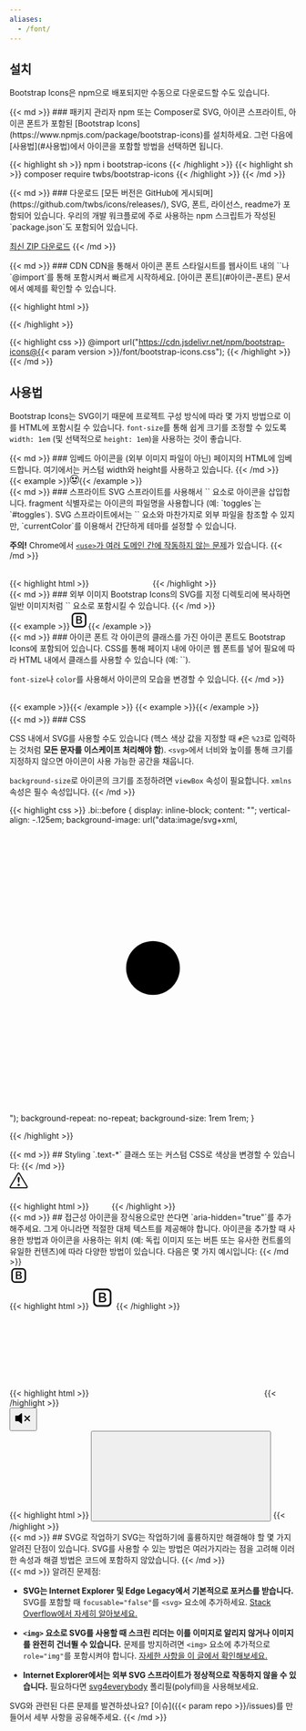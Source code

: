 ```yaml
---
aliases:
  - /font/
---
```


## 설치

Bootstrap Icons은 npm으로 배포되지만 수동으로 다운로드할 수도 있습니다.

<div class="row my-4">
  <div class="col-md-4">
{{< md >}}
### 패키지 관리자
npm 또는 Composer로 SVG, 아이콘 스프라이트, 아이콘 폰트가 포함된 [Bootstrap Icons](https://www.npmjs.com/package/bootstrap-icons)를 설치하세요. 그런 다음에 [사용법](#사용법)에서 아이콘을 포함할 방법을 선택하면 됩니다.

{{< highlight sh >}}
npm i bootstrap-icons
{{< /highlight >}}
{{< highlight sh >}}
composer require twbs/bootstrap-icons
{{< /highlight >}}
{{< /md >}}
  </div>
  <div class="col-md-4">
{{< md >}}
### 다운로드
[모든 버전은 GitHub에 게시되며](https://github.com/twbs/icons/releases/), SVG, 폰트, 라이선스, readme가 포함되어 있습니다. 우리의 개발 워크플로에 주로 사용하는 npm 스크립트가 작성된 `package.json`도 포함되어 있습니다.

<a class="btn btn-outline-primary" href="https://github.com/twbs/icons/releases/latest/">최신 ZIP 다운로드</a>
{{< /md >}}
  </div>
  <div class="col-md-4">
{{< md >}}
### CDN
CDN을 통해서 아이콘 폰트 스타일시트를 웹사이트 내의 `<head>`나 `@import`를 통해 포함시켜서 빠르게 시작하세요. [아이콘 폰트](#아이콘-폰트) 문서에서 예제를 확인할 수 있습니다.

{{< highlight html >}}
<link rel="stylesheet" href="https://cdn.jsdelivr.net/npm/bootstrap-icons@{{< param version >}}/font/bootstrap-icons.css">
{{< /highlight >}}

{{< highlight css >}}
@import url("https://cdn.jsdelivr.net/npm/bootstrap-icons@{{< param version >}}/font/bootstrap-icons.css");
{{< /highlight >}}
{{< /md >}}
  </div>
</div>

## 사용법

Bootstrap Icons는 SVG이기 때문에 프로젝트 구성 방식에 따라 몇 가지 방법으로 이를 HTML에 포함시킬 수 있습니다. `font-size`를 통해 쉽게 크기를 조정할 수 있도록 `width: 1em` (및 선택적으로 `height: 1em`)을 사용하는 것이 좋습니다.

<div class="row my-4">
  <div class="col-md-4">
{{< md >}}
### 임베드
아이콘을 (외부 이미지 파일이 아닌) 페이지의 HTML에 임베드합니다. 여기에서는 커스텀 width와 height를 사용하고 있습니다.
{{< /md >}}
  </div>
  <div class="col-md-8">
    {{< example >}}<svg xmlns="http://www.w3.org/2000/svg" width="16" height="16" fill="currentColor" class="bi bi-emoji-heart-eyes" viewBox="0 0 16 16"><path d="M8 15A7 7 0 1 1 8 1a7 7 0 0 1 0 14zm0 1A8 8 0 1 0 8 0a8 8 0 0 0 0 16z"/><path d="M11.315 10.014a.5.5 0 0 1 .548.736A4.498 4.498 0 0 1 7.965 13a4.498 4.498 0 0 1-3.898-2.25.5.5 0 0 1 .548-.736h.005l.017.005.067.015.252.055c.215.046.515.108.857.169.693.124 1.522.242 2.152.242.63 0 1.46-.118 2.152-.242a26.58 26.58 0 0 0 1.109-.224l.067-.015.017-.004.005-.002zM4.756 4.566c.763-1.424 4.02-.12.952 3.434-4.496-1.596-2.35-4.298-.952-3.434zm6.488 0c1.398-.864 3.544 1.838-.952 3.434-3.067-3.554.19-4.858.952-3.434z"/></svg>{{< /example >}}
  </div>
</div>

<div class="row my-4">
  <div class="col-md-4">
{{< md >}}
### 스프라이트
SVG 스프라이트를 사용해서 `<use>` 요소로 아이콘을 삽입합니다. fragment 식별자로는 아이콘의 파일명을 사용합니다 (예: `toggles`는 `#toggles`). SVG 스프라이트에서는 `<img>` 요소와 마찬가지로 외부 파일을 참조할 수 있지만, `currentColor`를 이용해서 간단하게 테마를 설정할 수 있습니다.

**주의!** Chrome에서 [`<use>`가 여러 도메인 간에 작동하지 않는 문제](https://bugs.chromium.org/p/chromium/issues/detail?id=470601)가 있습니다.
{{< /md >}}
  </div>
  <div class="col-md-8">

<div class="bd-example" style="font-size: 32px;">
  <i class="bi bi-heart-fill"></i>
  <i class="bi bi-toggles"></i>
  <i class="bi bi-shop"></i>
</div>
{{< highlight html >}}
<svg class="bi" width="32" height="32" fill="currentColor">
  <use xlink:href="bootstrap-icons.svg#heart-fill"/>
</svg>
<svg class="bi" width="32" height="32" fill="currentColor">
  <use xlink:href="bootstrap-icons.svg#toggles"/>
</svg>
<svg class="bi" width="32" height="32" fill="currentColor">
  <use xlink:href="bootstrap-icons.svg#shop"/>
</svg>
{{< /highlight >}}
  </div>
</div>

<div class="row my-4">
  <div class="col-md-4">
{{< md >}}
### 외부 이미지
Bootstrap Icons의 SVG를 지정 디렉토리에 복사하면 일반 이미지처럼 `<img>` 요소로 포함시킬 수 있습니다.
{{< /md >}}
  </div>
  <div class="col-md-8">
    {{< example >}}<img src="/assets/img/bootstrap.svg" alt="Bootstrap" width="32" height="32">{{< /example >}}
  </div>
</div>

<div class="row my-4">
  <div class="col-md-4">
{{< md >}}
### 아이콘 폰트
각 아이콘의 클래스를 가진 아이콘 폰트도 Bootstrap Icons에 포함되어 있습니다. CSS를 통해 페이지 내에 아이콘 웹 폰트를 넣어 필요에 따라 HTML 내에서 클래스를 사용할 수 있습니다 (예: `<i class="bi-alarm-clock"></i>`).

`font-size`나 `color`를 사용해서 아이콘의 모습을 변경할 수 있습니다.
{{< /md >}}
  </div>
  <div class="col-md-8">
    {{< example >}}<i class="bi-alarm"></i>{{< /example >}}
    {{< example >}}<i class="bi-alarm" style="font-size: 2rem; color: cornflowerblue;"></i>{{< /example >}}
  </div>
</div>

<div class="row">
  <div class="col-md-4">
{{< md >}}
### CSS

CSS 내에서 SVG를 사용할 수도 있습니다 (헥스 색상 값을 지정할 때 `#`은 `%23`로 입력하는 것처럼 **모든 문자를 이스케이프 처리해야 함**). `<svg>`에서 너비와 높이를 통해 크기를 지정하지 않으면 아이콘이 사용 가능한 공간을 채웁니다.

`background-size`로 아이콘의 크기를 조정하려면 `viewBox` 속성이 필요합니다. `xmlns` 속성은 필수 속성입니다.
{{< /md >}}
  </div>
  <div class="col-md-8">
{{< highlight css >}}
.bi::before {
  display: inline-block;
  content: "";
  vertical-align: -.125em;
  background-image: url("data:image/svg+xml,<svg viewBox='0 0 16 16' fill='%23333' xmlns='http://www.w3.org/2000/svg'><path fill-rule='evenodd' d='M8 9.5a1.5 1.5 0 1 0 0-3 1.5 1.5 0 0 0 0 3z' clip-rule='evenodd'/></svg>");
  background-repeat: no-repeat;
  background-size: 1rem 1rem;
}

{{< /highlight >}}
  </div>
</div>

<div class="row my-4">
  <div class="col-md-4">
{{< md >}}
## Styling
`.text-*` 클래스 또는 커스텀 CSS로 색상을 변경할 수 있습니다:
{{< /md >}}
  </div>
  <div class="col-md-8">
    <div class="bd-example">
      <svg class="bi bi-exclamation-triangle text-success" width="32" height="32" fill="currentColor" viewBox="0 0 16 16" xmlns="http://www.w3.org/2000/svg">
        <path d="M7.938 2.016A.13.13 0 0 1 8.002 2a.13.13 0 0 1 .063.016.146.146 0 0 1 .054.057l6.857 11.667c.036.06.035.124.002.183a.163.163 0 0 1-.054.06.116.116 0 0 1-.066.017H1.146a.115.115 0 0 1-.066-.017.163.163 0 0 1-.054-.06.176.176 0 0 1 .002-.183L7.884 2.073a.147.147 0 0 1 .054-.057zm1.044-.45a1.13 1.13 0 0 0-1.96 0L.165 13.233c-.457.778.091 1.767.98 1.767h13.713c.889 0 1.438-.99.98-1.767L8.982 1.566z"/>
        <path d="M7.002 12a1 1 0 1 1 2 0 1 1 0 0 1-2 0zM7.1 5.995a.905.905 0 1 1 1.8 0l-.35 3.507a.552.552 0 0 1-1.1 0L7.1 5.995z"/>
      </svg>
    </div>
{{< highlight html >}}
<svg class="bi bi-exclamation-triangle text-success" width="32" height="32" fill="currentColor" viewBox="0 0 16 16" xmlns="http://www.w3.org/2000/svg">
  ...
</svg>
{{< /highlight >}}
  </div>
</div>

<div class="row my-4">
  <div class="col-md-4">
{{< md >}}
## 접근성
아이콘을 장식용으로만 쓴다면 `aria-hidden="true"`를 추가해주세요. 그게 아니라면 적절한 대체 텍스트를 제공해야 합니다. 아이콘을 추가할 때 사용한 방법과 아이콘을 사용하는 위치 (예: 독립 이미지 또는 버튼 또는 유사한 컨트롤의 유일한 컨텐츠)에 따라 다양한 방법이 있습니다. 다음은 몇 가지 예시입니다:
{{< /md >}}
  </div>
  <div class="col-md-8">
    <div class="bd-example">
      <img src="/assets/img/bootstrap.svg" alt="Bootstrap" width="32" height="32">
    </div>
{{< highlight html >}}
<!-- alt="..." on <img> element -->
<img src="/assets/img/bootstrap.svg" alt="Bootstrap" ...>
{{< /highlight >}}
    <div class="bd-example">
      <i class="bi-github" role="img" style="font-size: 2em" aria-label="GitHub"></i>
      <i class="bi-tools" role="img" style="font-size: 2em" aria-label="Tools"></i>
    </div>
{{< highlight html >}}
<svg class="bi" ... role="img" aria-label="Tools">
  <use xlink:href="bootstrap-icons.svg#tools"/>
</svg>
{{< /highlight >}}
    <div class="bd-example">
      <button type="button" class="btn btn-primary" aria-label="Mute">
        <svg class="bi bi-volume-mute-fill" width="32" height="32" viewBox="0 0 16 16" fill="currentColor" xmlns="http://www.w3.org/2000/svg" aria-hidden="true"><path d="M6.717 3.55A.5.5 0 017 4v8a.5.5 0 01-.812.39L3.825 10.5H1.5A.5.5 0 011 10V6a.5.5 0 01.5-.5h2.325l2.363-1.89a.5.5 0 01.529-.06zm7.137 2.096a.5.5 0 010 .708L12.207 8l1.647 1.646a.5.5 0 01-.708.708L11.5 8.707l-1.646 1.647a.5.5 0 01-.708-.708L10.793 8 9.146 6.354a.5.5 0 11.708-.708L11.5 7.293l1.646-1.647a.5.5 0 01.708 0z"></path></svg>
      </button>
    </div>
{{< highlight html >}}
<!-- aria-label="..." on the control -->
<button ... aria-label="Mute">
  <svg class="bi bi-volume-mute-fill" aria-hidden="true" ...>
  ...
  </svg>
</button>
{{< /highlight >}}
  </div>
</div>

<div class="row my-4">
  <div class="col-md-4">
{{< md >}}
## SVG로 작업하기
SVG는 작업하기에 훌륭하지만 해결해야 할 몇 가지 알려진 단점이 있습니다. SVG를 사용할 수 있는 방법은 여러가지라는 점을 고려해 이러한 속성과 해결 방법은 코드에 포함하지 않았습니다.
{{< /md >}}
  </div>
  <div class="col-md-8">
{{< md >}}
알려진 문제점:

- **SVG는 Internet Explorer 및 Edge Legacy에서 기본적으로 포커스를 받습니다.** SVG를 포함할 때 `focusable="false"`를 `<svg>` 요소에 추가하세요. [Stack Overflow에서 자세히 알아보세요.](https://stackoverflow.com/questions/18646111/disable-onfocus-event-for-svg-element)

- **`<img>` 요소로 SVG를 사용할 때 스크린 리더는 이를 이미지로 알리지 않거나 이미지를 완전히 건너뛸 수 있습니다.** 문제를 방지하려면 `<img>` 요소에 추가적으로 `role="img"`를 포함시켜야 합니다. [자세한 사항을 이 글에서 확인해보세요.](https://simplyaccessible.com/article/7-solutions-svgs/#acc-heading-2)

- **Internet Explorer에서는 외부 SVG 스프라이트가 정상적으로 작동하지 않을 수 있습니다.** 필요하다면 [svg4everybody](https://github.com/jonathantneal/svg4everybody) 폴리필(polyfill)을 사용해보세요.

SVG와 관련된 다른 문제를 발견하셨나요? [이슈]({{< param repo >}}/issues)를 만들어서 세부 사항을 공유해주세요.
{{< /md >}}
  </div>
</div>
